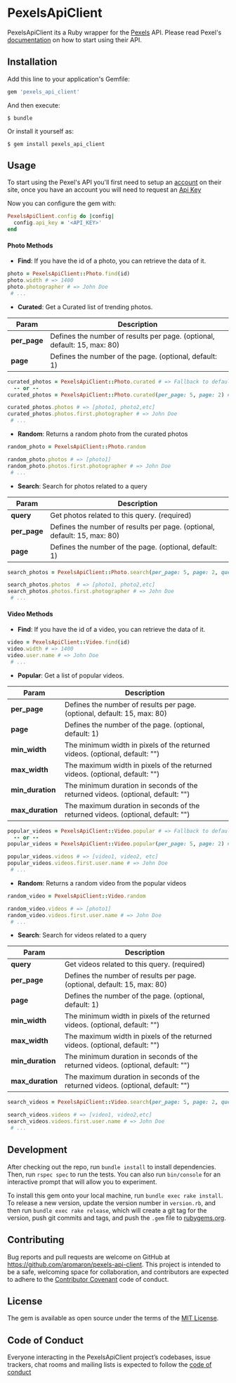 # PexelsApiClient

PexelsApiClient its a Ruby wrapper for the [Pexels](https://www.pexels.com) API. Please read Pexel's [documentation](https://www.pexels.com/api/documentation/) on how to start using their API.

## Installation

Add this line to your application's Gemfile:

```ruby
gem 'pexels_api_client'
```

And then execute:

    $ bundle

Or install it yourself as:

    $ gem install pexels_api_client

## Usage

To start using the Pexel's API you'll first need to setup an [account](https://www.pexels.com/join/) on their site, once you have an account you will need to request an [Api Key](https://www.pexels.com/api/new/)

Now you can configure the gem with:

```ruby
PexelsApiClient.config do |config|
  config.api_key = '<API_KEY>'
end
```

#### Photo Methods

*  **Find**: If you have the id of a photo, you can retrieve the data of it.

```ruby
photo = PexelsApiClient::Photo.find(id)
photo.width # => 1400
photo.photographer # => John Doe
 # ...
```

*  **Curated**: Get a Curated list of trending photos. 

| **Param**     | **Description** |
| ------        | ------ |
| **per_page**  | Defines the number of results per page. (optional, default: 15, max: 80) |
| **page**      | Defines the number of the page. (optional, default: 1) | 

```ruby
curated_photos = PexelsApiClient::Photo.curated # => Fallback to default options
  -- or --
curated_photos = PexelsApiClient::Photo.curated(per_page: 5, page: 2) # => With custom options

curated_photos.photos # => [photo1, photo2,etc]
curated_photos.photos.first.photographer # => John Doe
 # ...
```

*  **Random**: Returns a random photo from the curated photos

```ruby
random_photo = PexelsApiClient::Photo.random

random_photo.photos # => [photo1]
random_photo.photos.first.photographer # => John Doe
 # ...
```

*  **Search**: Search for photos related to a query

| **Param**     | **Description** |
| ------        | ------ |
| **query**     | Get photos related to this query. (required) |
| **per_page**  | Defines the number of results per page. (optional, default: 15, max: 80) |
| **page**      | Defines the number of the page. (optional, default: 1) | 

```ruby
search_photos = PexelsApiClient::Photo.search(per_page: 5, page: 2, query: 'people')

search_photos.photos  # => [photo1, photo2,etc]
search_photos.photos.first.photographer # => John Doe
 # ...
```

#### Video Methods

*  **Find**: If you have the id of a video, you can retrieve the data of it.

```ruby
video = PexelsApiClient::Video.find(id)
video.width # => 1400
video.user.name # => John Doe
 # ...
```

*  **Popular**: Get a list of popular videos. 

| **Param**        | **Description** |
| ------           | ------ |
| **per_page**     | Defines the number of results per page. (optional, default: 15, max: 80) |
| **page**         | Defines the number of the page. (optional, default: 1) | 
| **min_width**    | The minimum width in pixels of the returned videos. (optional, default: "") |
| **max_width**    | The maximum width in pixels of the returned videos. (optional, default: "") | 
| **min_duration** | The minimum duration in seconds of the returned videos. (optional, default: "")|
| **max_duration** | The maximum duration in seconds of the returned videos. (optional, default: "") | 

```ruby
popular_videos = PexelsApiClient::Video.popular # => Fallback to default options
  -- or --
popular_videos = PexelsApiClient::Video.popular(per_page: 5, page: 2) # => With custom options

popular_videos.videos # => [video1, video2, etc]
popular_videos.videos.first.user.name # => John Doe
 # ...
```

*  **Random**: Returns a random video from the popular videos

```ruby
random_video = PexelsApiClient::Video.random

random_video.videos # => [photo1]
random_video.videos.first.user.name # => John Doe
 # ...
```

*  **Search**: Search for videos related to a query


| **Param**        | **Description** |
| ------           | ------ |
| **query**        | Get videos related to this query. (required) |
| **per_page**     | Defines the number of results per page. (optional, default: 15, max: 80) |
| **page**         | Defines the number of the page. (optional, default: 1) | 
| **min_width**    | The minimum width in pixels of the returned videos. (optional, default: "") |
| **max_width**    | The maximum width in pixels of the returned videos. (optional, default: "") | 
| **min_duration** | The minimum duration in seconds of the returned videos. (optional, default: "")|
| **max_duration** | The maximum duration in seconds of the returned videos. (optional, default: "") | 

```ruby
search_videos = PexelsApiClient::Video.search(per_page: 5, page: 2, query: 'people')

search_videos.videos # => [video1, video2,etc]
search_videos.videos.first.user.name # => John Doe
 # ...
```

## Development

After checking out the repo, run `bundle install` to install dependencies. Then, run `rspec spec` to run the tests. You can also run `bin/console` for an interactive prompt that will allow you to experiment.

To install this gem onto your local machine, run `bundle exec rake install`. To release a new version, update the version number in `version.rb`, and then run `bundle exec rake release`, which will create a git tag for the version, push git commits and tags, and push the `.gem` file to [rubygems.org](https://rubygems.org).

## Contributing

Bug reports and pull requests are welcome on GitHub at https://github.com/aromaron/pexels-api-client. This project is intended to be a safe, welcoming space for collaboration, and contributors are expected to adhere to the [Contributor Covenant](http://contributor-covenant.org) code of conduct.

## License

The gem is available as open source under the terms of the [MIT License](https://opensource.org/licenses/MIT).

## Code of Conduct

Everyone interacting in the PexelsApiClient project’s codebases, issue trackers, chat rooms and mailing lists is expected to follow the [code of conduct](http://contributor-covenant.org)
